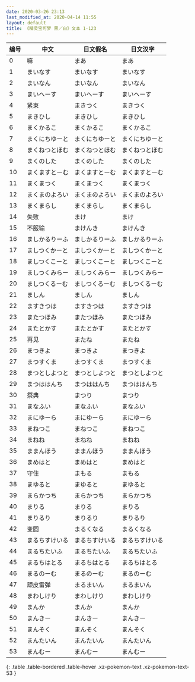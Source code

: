 ```yaml
---
date: 2020-03-26 23:13
last_modified_at: 2020-04-14 11:55
layout: default
title: 《精灵宝可梦 黑／白》文本 1-123
---
```

| 编号 | 中文 | 日文假名 | 日文汉字 |
| ---- | ---- | ---- | --- |
| 0 | 嘛 | まあ | まあ |
| 1 | まいなす | まいなす | まいなす |
| 2 | まいなん | まいなん | まいなん |
| 3 | まいへーす | まいへーす | まいへーす |
| 4 | 紧束 | まきつく | まきつく |
| 5 | まきひし | まきひし | まきひし |
| 6 | まくかるこ | まくかるこ | まくかるこ |
| 7 | まくにちゆーと | まくにちゆーと | まくにちゆーと |
| 8 | まくねつとほむ | まくねつとほむ | まくねつとほむ |
| 9 | まくのした | まくのした | まくのした |
| 10 | まくますとーむ | まくますとーむ | まくますとーむ |
| 11 | まくまつく | まくまつく | まくまつく |
| 12 | まくまのよろい | まくまのよろい | まくまのよろい |
| 13 | まくまらし | まくまらし | まくまらし |
| 14 | 失败 | まけ | まけ |
| 15 | 不服输 | まけんき | まけんき |
| 16 | ましかるりーふ | ましかるりーふ | ましかるりーふ |
| 17 | ましつくかーと | ましつくかーと | ましつくかーと |
| 18 | ましつくこーと | ましつくこーと | ましつくこーと |
| 19 | ましつくみらー | ましつくみらー | ましつくみらー |
| 20 | ましつくるーむ | ましつくるーむ | ましつくるーむ |
| 21 | ましん | ましん | ましん |
| 22 | ますきつは | ますきつは | ますきつは |
| 23 | またつほみ | またつほみ | またつほみ |
| 24 | またとかす | またとかす | またとかす |
| 25 | 再见 | またね | またね |
| 26 | まつきよ | まつきよ | まつきよ |
| 27 | まつすくま | まつすくま | まつすくま |
| 28 | まつとしよつと | まつとしよつと | まつとしよつと |
| 29 | まつははんち | まつははんち | まつははんち |
| 30 | 祭典 | まつり | まつり |
| 31 | まなふい | まなふい | まなふい |
| 32 | まにゆーら | まにゆーら | まにゆーら |
| 33 | まねつこ | まねつこ | まねつこ |
| 34 | まねね | まねね | まねね |
| 35 | ままんほう | ままんほう | ままんほう |
| 36 | まめはと | まめはと | まめはと |
| 37 | 守住 | まもる | まもる |
| 38 | まゆると | まゆると | まゆると |
| 39 | まらかつち | まらかつち | まらかつち |
| 40 | まりる | まりる | まりる |
| 41 | まりるり | まりるり | まりるり |
| 42 | 变圆 | まるくなる | まるくなる |
| 43 | まるちすけいる | まるちすけいる | まるちすけいる |
| 44 | まるちたいふ | まるちたいふ | まるちたいふ |
| 45 | まるちはとる | まるちはとる | まるちはとる |
| 46 | まるのーむ | まるのーむ | まるのーむ |
| 47 | 顽皮雷弹 | まるまいん | まるまいん |
| 48 | まわしけり | まわしけり | まわしけり |
| 49 | まんか | まんか | まんか |
| 50 | まんきー | まんきー | まんきー |
| 51 | まんそく | まんそく | まんそく |
| 52 | まんたいん | まんたいん | まんたいん |
| 53 | まんむー | まんむー | まんむー |
{: .table .table-bordered .table-hover .xz-pokemon-text .xz-pokemon-text-53 }